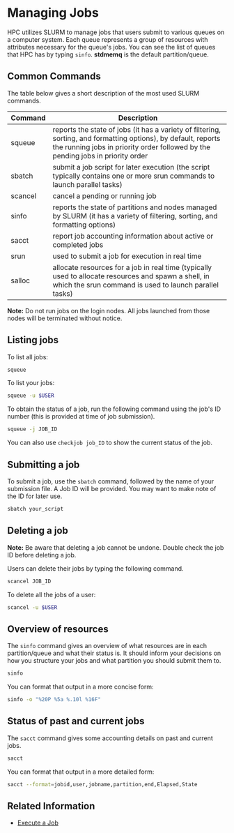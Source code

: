 # Managing Jobs

HPC utilizes SLURM to manage jobs that users submit to various queues on a computer system. Each queue represents a group of resources with attributes necessary for the queue's jobs. You can see the list of queues that HPC has by typing `sinfo`. **stdmemq** is the default partition/queue.

## Common Commands

The table below gives a short description of the most used SLURM commands.

Command | 	Description
----------    | -----------------------
squeue | 	reports the state of jobs (it has a variety of filtering, sorting, and formatting options), by default, reports the running jobs in priority order followed by the pending jobs in priority order
sbatch 	      | submit a job script for later execution (the script typically contains one or more srun commands to launch parallel tasks)
scancel 	 | cancel a pending or running job
sinfo 	| reports the state of partitions and nodes managed by SLURM (it has a variety of filtering, sorting, and formatting options)
sacct         |	report job accounting information about active or completed jobs
srun 	 | used to submit a job for execution in real time
salloc 	      | allocate resources for a job in real time (typically used to allocate resources and spawn a shell, in which the srun command is used to launch parallel tasks)

**Note:** Do not run jobs on the login nodes. All jobs launched from those nodes will be terminated without notice.

## Listing jobs

To list all jobs:
```bash
squeue
```

To list your jobs:
```bash
squeue -u $USER
```

To obtain the status of a job, run the following command using the job's ID number (this is provided at time of job submission).

```bash
squeue -j JOB_ID
```

You can also use `checkjob job_ID` to show the current status of the job.

## Submitting a job

To submit a job, use the `sbatch` command, followed by the name of your submission file. A Job ID will be provided. You may want to make note of the ID for later use.

```bash
sbatch your_script
```

## Deleting a job

**Note:** Be aware that deleting a job cannot be undone. Double check the job ID before deleting a job.

Users can delete their jobs by typing the following command.

```bash
scancel JOB_ID
```

To delete all the jobs of a user:

```bash
scancel -u $USER
```

## Overview of resources

The `sinfo` command gives an overview of what resources are in each partition/queue and what their status is. It should inform your decisions on how you structure your jobs and what partition you should submit them to.

```bash
sinfo
```

You can format that output in a more concise form:
```bash
sinfo -o "%20P %5a %.10l %16F"
```

## Status of past and current jobs

The `sacct` command gives some accounting details on past and current jobs.

```bash
sacct
```

You can format that output in a more detailed form:
```bash
sacct --format=jobid,user,jobname,partition,end,Elapsed,State
```


## Related Information

- [Execute a Job](../how-to-use/execute-a-job.md)

